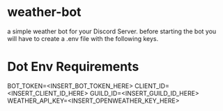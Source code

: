 # weather-bot

a simple weather bot for your Discord Server.
before starting the bot you will have to create a .env file with the following keys.

# Dot Env Requirements

BOT_TOKEN=<INSERT_BOT_TOKEN_HERE>
CLIENT_ID=<INSERT_CLIENT_ID_HERE>
GUILD_ID=<INSERT_GUILD_ID_HERE>
WEATHER_API_KEY=<INSERT_OPENWEATHER_KEY_HERE>
